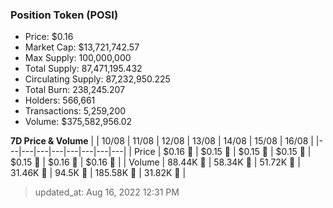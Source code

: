 
  ### Position Token (POSI)
  - Price: $0.16
  - Market Cap: $13,721,742.57
  - Max Supply: 100,000,000
  - Total Supply: 87,471,195.432
  - Circulating Supply: 87,232,950.225
  - Total Burn: 238,245.207
  - Holders: 566,661
  - Transactions: 5,259,200
  - Volume: $375,582,956.02

  **7D Price & Volume**
  | | 10&#x2F;08 | 11&#x2F;08 | 12&#x2F;08 | 13&#x2F;08 | 14&#x2F;08 | 15&#x2F;08 | 16&#x2F;08 |
  |---|---|---|---|---|---|---|---|
  | Price | $0.16 🚀 | $0.15 🔻 | $0.15 🔻 | $0.15 🚀 | $0.15 🔻 | $0.16 🚀 | $0.16 🚀 |
  | Volume | 88.44K 🚀 | 58.34K 🔻 | 51.72K 🔻 | 31.46K 🔻 | 94.5K 🚀 | 185.58K 🚀 | 31.82K 🔻 |

  > updated_at: Aug 16, 2022 12:31 PM
